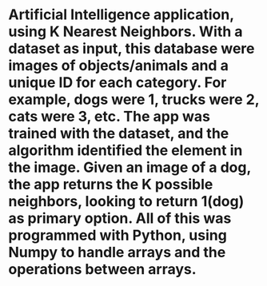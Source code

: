 # Artificial Intelligence application, using K Nearest Neighbors. With a dataset as input, this database were images of objects/animals and a unique ID for each category. For example, dogs were 1, trucks were 2, cats were 3, etc. The app was trained with the dataset, and the algorithm identified the element in the image. Given an image of a dog, the app returns the K possible neighbors, looking to return 1(dog) as primary option. All of this was programmed with Python, using Numpy to handle arrays and the operations between arrays.
